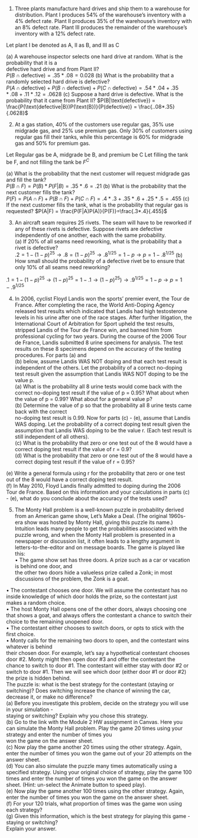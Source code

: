 1. Three plants manufacture hard drives and ship them to a warehouse for distribution. Plant I produces  54% of the warehouse’s inventory with a 4% defect rate. Plant II produces 35% of the warehouse’s inventory with an 8% defect rate. Plant III produces the remainder of the warehouse’s inventory with a 12% defect rate.  

Let plant I be denoted as A, II as B, and III as C

(a) A warehouse inspector selects one hard drive at random. What is the probability that it is a  
defective hard drive and from Plant II?  
$P(B\cap\text{defective}) = .35 * .08 = 0.028$
(b) What is the probability that a randomly selected hard drive is defective?  
$P(A\cap\text{defective})+P(B\cap\text{defective})+P(C\cap\text{defective}) = .54*.04+.35*.08+.11*.12=.0628$
(c) Suppose a hard drive is defective. What is the probability that it came from Plant II?
$P(B|\text{defective}) = \frac{P(\text{defective|B})P(\text{B})}{P(defective)} = \frac{..08*.35}{.0628}$ 

2. At a gas station, 40% of the customers use regular gas, 35% use midgrade gas, and 25% use premium gas. Only 30% of customers using regular gas fill their tanks, while this percentage is 60% for midgrade gas and 50% for premium gas.  

Let Regular gas be A, midgrade be B, and premium be C
Let filling the tank be F, and not filling the tank be $F^C$

(a) What is the probability that the next customer will request midgrade gas and fill the tank?  
$P(B\cap F)=P(B)*P(F|B)=.35*.6=.21$ 
(b) What is the probability that the next customer fills the tank?  
$P(F)=P(A\cap F)+P(B\cap F)+P(C\cap F)=.4*.3+.35*.6+.25*.5=.455$
(c) If the next customer fills the tank, what is the probability that regular gas is requested?
$P(A|F) = \frac{P(F|A)P(A)}{P(F)}=\frac{.3*.4}{.455}$

3. An aircraft seam requires 25 rivets. The seam will have to be reworked if any of these rivets is defective. Suppose rivets are defective independently of one another, each with the same probability.  
(a) If 20% of all seams need reworking, what is the probability that a rivet is defective?  
$.2=1-(1-p)^{25} \rightarrow.8=(1-p)^{25} \rightarrow.8^{1/25}=1-p\rightarrow p=1-.8^{1/25}$ 
(b) How small should the probability of a defective rivet be to ensure that only 10% of all seams need reworking?

$.1=1-(1-p)^{25} \rightarrow (1-p)^{25}=1-.1\rightarrow(1-p)^{25})\rightarrow.9^{1/25}=1-p\rightarrow p=1-.9^{1/25}$
 
4. In 2006, cyclist Floyd Landis won the sports’ premier event, the Tour de France. After completing the race, the World Anti-Doping Agency released test results which indicated that Landis had high testosterone levels in his urine after one of the race stages. After further litigation, the International Court of Arbitration for Sport upheld the test results, stripped Landis of the Tour de France win, and banned him from professional cycling for two years. During the course of the 2006 Tour de France, Landis submitted 8 urine specimens for analysis. The test results on these 8 specimens depend on the accuracy of the testing procedures. For parts (a) and  
(b) below, assume Landis WAS NOT doping and that each test result is independent of the others. Let the probability of a correct no-doping test result given the assumption that Landis WAS NOT doping to be the value p.  
(a) What is the probability all 8 urine tests would come back with the correct no-doping test result if the value of p = 0.95? What about when the value of p = 0.99? What about for a general value p?  
(b) Determine the value of p so that the probability all 8 urine tests came back with the correct  
no-doping test result is 0.99. Now for parts (c) - (e), assume that Landis WAS doping. Let the probability of a correct doping test result given the assumption that Landis WAS doping to be the value r. (Each test result is still independent of all others).  
(c) What is the probability that zero or one test out of the 8 would have a correct doping test result if the value of r = 0.9?  
(d) What is the probability that zero or one test out of the 8 would have a correct doping test result if the value of r = 0.95?  

(e) Write a general formula using r for the probability that zero or one test out of the 8 would have a correct doping test result.  
(f) In May 2010, Floyd Landis finally admitted to doping during the 2006 Tour de France. Based on this information and your calculations in parts (c) - (e), what do you conclude about the accuracy of the tests used?




5. The Monty Hall problem is a well-known puzzle in probability derived from an American game show, Let’s Make a Deal. (The original 1960s-era show was hosted by Monty Hall, giving this puzzle its name.) Intuition leads many people to get the probabilities associated with the puzzle wrong, and when the Monty Hall problem is presented in a newspaper or discussion list, it often leads to a lengthy argument in letters-to-the-editor and on message boards. The game is played like this:  
• The game show set has three doors. A prize such as a car or vacation is behind one door, and  
the other two doors hide a valueless prize called a Zonk; in most discussions of the problem, the 
Zonk is a goat.  

• The contestant chooses one door. We will assume the contestant has no inside knowledge of which door holds the prize, so the contestant just makes a random choice.  
• The host Monty Hall opens one of the other doors, always choosing one that shows a goat, and always offers the contestant a chance to switch their choice to the remaining unopened door.  
• The contestant either chooses to switch doors, or opts to stick with the first choice.  
• Monty calls for the remaining two doors to open, and the contestant wins whatever is behind  
their chosen door.  For example, let’s say a hypothetical contestant chooses door #2. Monty might then open door #3 and offer the contestant the chance to switch to door #1. The contestant will either stay with door #2 or switch to door #1. Then we will see which door (either door #1 or door #2) the prize is hidden behind.  
The puzzle is: what is the best strategy for the contestant (staying or switching)? Does switching increase the chance of winning the car, decrease it, or make no difference?  
(a) Before you investigate this problem, decide on the strategy you will use in your simulation -  
staying or switching? Explain why you chose this strategy.  
(b) Go to the link with the Module 2 HW assignment in Canvas. Here you can simulate the Monty 
Hall problem. Play the game 20 times using your strategy and enter the number of times you  
won the game on the answer sheet.  
(c) Now play the game another 20 times using the other strategy. Again, enter the number of times you won the game out of your 20 attempts on the answer sheet.  
(d) You can also simulate the puzzle many times automatically using a specified strategy. Using your original choice of strategy, play the game 100 times and enter the number of times you won the game on the answer sheet. (Hint: un-select the Animate button to speed play).  
(e) Now play the game another 100 times using the other strategy. Again, enter the number of times you won the game on the answer sheet.  
(f) For your 120 trials, what proportion of times was the game won using each strategy?  
(g) Given this information, which is the best strategy for playing this game - staying or switching?  
Explain your answer.